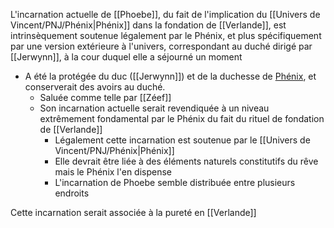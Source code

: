 L'incarnation actuelle de [[Phoebe]], du fait de l'implication du [[Univers de Vincent/PNJ/Phénix|Phénix]] dans la fondation de [[Verlande]], est intrinsèquement soutenue légalement par le Phénix, et plus spécifiquement par une version extérieure à l'univers, correspondant au duché dirigé par [[Jerwynn]], à la cour duquel elle a séjourné un moment

* A été la protégée du duc ([[Jerwynn]]) et de la duchesse de [Phénix](<Duché du Phénix.md>), et conserverait des avoirs au duché. 
	* Saluée comme telle par [[Zéef]]
	* Son incarnation actuelle serait revendiquée à un niveau extrêmement fondamental par le Phénix du fait du rituel de fondation de [[Verlande]]
		* Légalement cette incarnation est soutenue par le [[Univers de Vincent/PNJ/Phénix|Phénix]]
		* Elle devrait être liée à des éléments naturels constitutifs du rêve mais le Phénix l'en dispense
		* L'incarnation de Phoebe semble distribuée entre plusieurs endroits

Cette incarnation serait associée à la pureté en [[Verlande]]